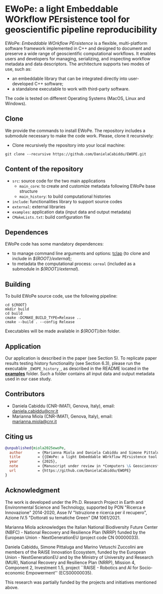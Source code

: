 # EWoPe: a light Embeddable WOrkflow PErsistence tool for geoscientific pipeline reproducibility

EWoPe: _Embeddable WOrkflow PErsistence_ is a flexible, multi-platform software framework implemented in C++ and designed to document and preserve a wide range of geoscientific computational workflows. It enables users and developers for managing, serializing, and inspecting workflow metadata and data descriptors.
The architecture supports two modes of use, such as:
- an embeddable library that can be integrated directly into user-developed C++ software;
- a standalone executable to work with third-party software.

The code is tested on different Operating Systems (MacOS, Linux and Windows).

## Clone
We provide the commands to install EWoPe. 
The repository includes a submodule necessary to make the code work. Please, clone it recursively:

- Clone recursively the repository into your local machine:
```
git clone --recursive https://github.com/DanielaCabiddu/EWOPE.git
```

## Content of the repository
- `src`: source code for the two main applications
    - `main_core`: to create and customize metadata following EWoPe base structure
    - `main_history`: to build computational histories
- `include`: functionalities library to support source codes
- `external`: external libraries
- `examples`: application data (input data and output metadata)
- `CMakeLists.txt`: build configuration file

## Dependences
EWoPe code has some mandatory dependences:

- to manage command line arguments and options: [tclap](https://tclap.sourceforge.net/) (to clone and include in _${ROOT}/external_);
- to metadata the computational process: `cereal` (included as a submodule in _${ROOT}/external_).

## Building
To build EWoPe source code, use the following pipeline:

```
cd ${ROOT}
mkdir build
cd build
cmake -DCMAKE_BUILD_TYPE=Release ..
cmake --build . --config Release
```

Executables will be made available in _${ROOT}/bin_ folder.

## Application
Our application is described in the paper (see Section 5). 
To replicate paper results testing history functionality (see Section 6.3), please run the executable ```_EWOPE_history_```, as described in the README located in the [**examples**](https://github.com/DanielaCabiddu/EWOPE/tree/main/examples) folder. 
Such a folder contains all input data and output metadata used in our case study.


## Contributors
- Daniela Cabiddu (CNR-IMATI, Genova, Italy), email: daniela.cabiddu@cnr.it
- Marianna Miola (CNR-IMATI, Genova, Italy), email: marianna.miola@cnr.it

## Citing us
```bibtex
@unpublished{miola2025ewoPe,
  author       = {Marianna Miola and Daniela Cabiddu and Simone Pittaluga and Micaela Raviola and Marino Vetuschi Zuccolini},
  title        = {{EWoPe: a light Embeddable WOrkflow PErsistence tool for geoscientific pipeline reproducibility}},
  year         = {2025},
  note         = {Manuscript under review in *Computers \& Geosciences*},
  url          = {https://github.com/DanielaCabiddu/EWOPE}
}
```

## Acknowledgment
The work is developed under the Ph.D. Research Project in Earth and Environmental Science and Technology, supported by PON "Ricerca e Innovazione" 2014-2020, Asse IV "Istruzione e ricerca per il recupero", Azione IV.5 "Dottorati su tematiche Green" DM 1061/2021. 

Marianna Miola acknowledges the Italian National Biodiversity Future Center (NBFC) - National Recovery and Resilience Plan (NRRP) funded by the European Union - NextGenerationEU (project code CN 00000033).

Daniela Cabiddu, Simone Pittaluga and Marino Vetuschi Zuccolini are members of the RAISE Innovation Ecosystem, funded by the European Union - NextGenerationEU and by the Ministry of University and Research (MUR), National Recovery and Resilience Plan (NRRP), Mission 4, Component 2, Investment 1.5, project ``RAISE - Robotics and AI for Socio-economic Empowerment'' (ECS00000035).

This research was partially funded by the projects and initiatives mentioned above.
